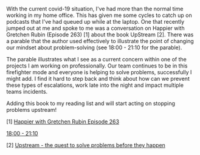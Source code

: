 With the current covid-19 situation, I've had more than the normal time working in my home office. This has given me some cycles to catch up on podcasts that I've had queued up while at the laptop. One that recently jumped out at me and spoke to me was a conversation on Happier with Gretchen Rubin (Episode 263) [1] about the book UpStream [2]. There was a parable that the author used effectively to illustrate the point of changing our mindset about problem-solving (see 18:00 - 21:10 for the parable).

The parable illustrates what I see as a current concern within one of the projects I am working on professionally. Our team continues to be in this firefighter mode and everyone is helping to solve problems, successfully I might add. I find it hard to step back and think about how can we prevent these types of escalations, work late into the night and impact multiple teams incidents.
 
Adding this book to my reading list and will start acting on stopping problems upstream!


[1]
[Happier with Gretchen Rubin Episode 263](https://gretchenrubin.com/podcast-episode/263-interview-dan-heath)
 
[18:00 - 21:10](https://dcs.megaphone.fm/CAD1613853924.mp3?key=3f451819766d963fa6b93d50c793254a)


[2] 
[Upstream - the quest to solve problems before they happen](https://heathbrothers.com/books/upstream/)

 